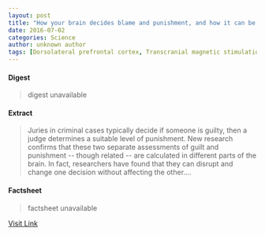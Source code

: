 ```yaml
---
layout: post
title: "How your brain decides blame and punishment, and how it can be changed"
date: 2016-07-02
categories: Science
author: unknown author
tags: [Dorsolateral prefrontal cortex, Transcranial magnetic stimulation, Prefrontal cortex, Brain, Neuroscience, Psychological concepts, Cognitive science, Psychology, Cognition, Behavioural sciences, Epistemology, Emergence, Neuropsychological assessment, Nervous system, Neuropsychology]
---
```



#### Digest
>digest unavailable

#### Extract
>Juries in criminal cases typically decide if someone is guilty, then a judge determines a suitable level of punishment. New research confirms that these two separate assessments of guilt and punishment -- though related -- are calculated in different parts of the brain. In fact, researchers have found that they can disrupt and change one decision without affecting the other....

#### Factsheet
>factsheet unavailable

[Visit Link](http://www.sciencedaily.com/releases/2015/09/150916133655.htm)


